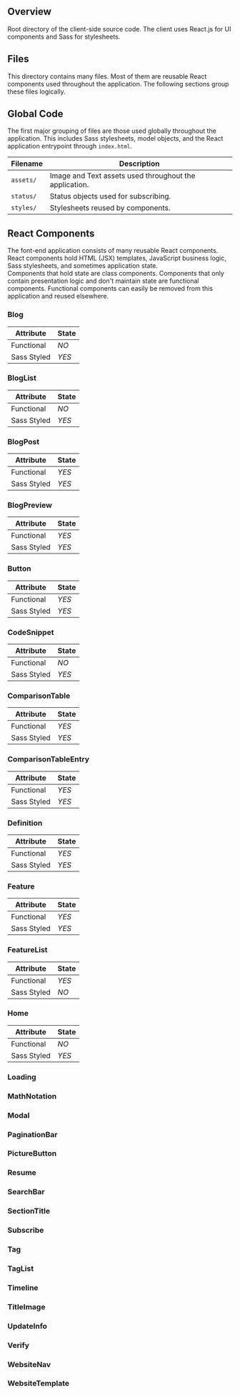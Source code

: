 ## Overview

Root directory of the client-side source code.  The client uses React.js for UI components and Sass for 
stylesheets.

## Files

This directory contains many files.  Most of them are reusable React components used throughout the application.  The 
following sections group these files logically.

## Global Code

The first major grouping of files are those used globally throughout the application.  This includes 
Sass stylesheets, model objects, and the React application entrypoint through `index.html`.

| Filename             | Description                                                                |
|----------------------|----------------------------------------------------------------------------|
| `assets/`            | Image and Text assets used throughout the application.                     |
| `status/`            | Status objects used for subscribing.                                       |
| `styles/`            | Stylesheets reused by components.                                          |

## React Components

The font-end application consists of many reusable React components.  React components hold HTML 
(JSX) templates, JavaScript business logic, Sass stylesheets, and sometimes application state.  
Components that hold state are class components.  Components that only contain presentation logic 
and don't maintain state are functional components.  Functional components can easily be removed 
from this application and reused elsewhere.

### Blog

| Attribute    | State  |
|--------------|--------|
| Functional   | *NO*   |
| Sass Styled  | *YES*  |

### BlogList

| Attribute    | State  |
|--------------|--------|
| Functional   | *NO*   |
| Sass Styled  | *YES*  |

### BlogPost

| Attribute    | State  |
|--------------|--------|
| Functional   | *YES*  |
| Sass Styled  | *YES*  |

### BlogPreview

| Attribute    | State  |
|--------------|--------|
| Functional   | *YES*  |
| Sass Styled  | *YES*  |

### Button

| Attribute    | State  |
|--------------|--------|
| Functional   | *YES*  |
| Sass Styled  | *YES*  |

### CodeSnippet

| Attribute    | State  |
|--------------|--------|
| Functional   | *NO*   |
| Sass Styled  | *YES*  |

### ComparisonTable

| Attribute    | State  |
|--------------|--------|
| Functional   | *YES*  |
| Sass Styled  | *YES*  |

### ComparisonTableEntry

| Attribute    | State  |
|--------------|--------|
| Functional   | *YES*  |
| Sass Styled  | *YES*  |

### Definition

| Attribute    | State  |
|--------------|--------|
| Functional   | *YES*  |
| Sass Styled  | *YES*  |

### Feature

| Attribute    | State  |
|--------------|--------|
| Functional   | *YES*  |
| Sass Styled  | *YES*  |

### FeatureList

| Attribute    | State  |
|--------------|--------|
| Functional   | *YES*  |
| Sass Styled  | *NO*   |

### Home

| Attribute    | State  |
|--------------|--------|
| Functional   | *NO*   |
| Sass Styled  | *YES*  |

### Loading

### MathNotation

### Modal

### PaginationBar

### PictureButton

### Resume

### SearchBar

### SectionTitle

### Subscribe

### Tag

### TagList

### Timeline

### TitleImage

### UpdateInfo

### Verify

### WebsiteNav

### WebsiteTemplate